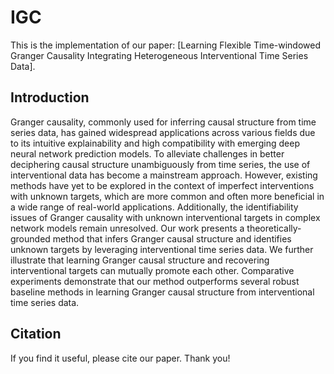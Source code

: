# IGC
This is the implementation of our paper: [Learning Flexible Time-windowed Granger Causality Integrating Heterogeneous Interventional Time Series Data].


## Introduction
Granger causality, commonly used for inferring causal structure from time series data, has gained widespread applications across various fields due to its intuitive explainability and high compatibility with emerging deep neural network prediction models. 
To alleviate challenges in better deciphering causal structure unambiguously from time series, the use of interventional data has become a mainstream approach. However, existing methods have yet to be explored in the context of imperfect interventions with unknown targets, 
which are more common and often more beneficial in a wide range of real-world applications. Additionally, the identifiability issues of Granger causality with unknown interventional targets in complex network models remain unresolved. 
Our work presents a theoretically-grounded method that infers Granger causal structure and identifies unknown targets by leveraging interventional time series data. 
We further illustrate that learning Granger causal structure and recovering interventional targets can mutually promote each other. Comparative experiments demonstrate that our method outperforms several robust baseline methods in learning Granger causal structure from interventional time series data.


## Citation
If you find it useful, please cite our paper. Thank you!
 
